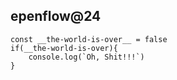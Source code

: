 ## epenflow@24

```
const __the-world-is-over__ = false
if(__the-world-is-over){
    console.log(`Oh, Shit!!!`)
}
```
